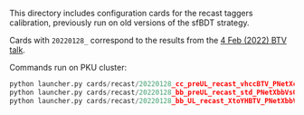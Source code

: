 This directory includes configuration cards for the recast taggers calibration, previously run on old versions of the sfBDT strategy.

Cards with `20220128_` correspond to the results from the [4 Feb (2022) BTV talk](https://indico.cern.ch/event/1120932/#23-calibration-of-ul20172018-x).

Commands run on PKU cluster:
```python
python launcher.py cards/recast/20220128_cc_preUL_recast_vhccBTV_PNetXccVsQCD_ak15.yml --workers 10 10 10 100 -y 2016 2017 2018
python launcher.py cards/recast/20220128_bb_preUL_recast_std_PNetXbbVsQCD_ak8.yml --workers 10 10 10 100 -y 2016 2017 2018
python launcher.py cards/recast/20220128_bb_UL_recast_XtoYHBTV_PNetXbbVsQCD_ak8.yml --workers 10 10 10 100 -y 2017 2018
```
